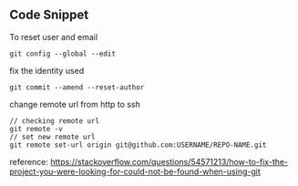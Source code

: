 ## Code Snippet

To reset user and email

```
git config --global --edit
```

fix the identity used

```
git commit --amend --reset-author
```

change remote url from http to ssh

```
// checking remote url
git remote -v
// set new remote url
git remote set-url origin git@github.com:USERNAME/REPO-NAME.git
```


reference:
https://stackoverflow.com/questions/54571213/how-to-fix-the-project-you-were-looking-for-could-not-be-found-when-using-git
